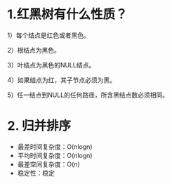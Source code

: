 # 1.红黑树有什么性质？

1）每个结点是红色或者黑色。

2）根结点为黑色。

3）叶结点为黑色的NULL结点。

4）如果结点为红，其子节点必须为黑。

5）任一结点到NULL的任何路径，所含黑结点数必须相同。

# 2. 归并排序
- 最差时间复杂度：O(nlogn)
- 平均时间复杂度：O(nlogn)
- 最差空间复杂度：O(n)
- 稳定性：稳定
